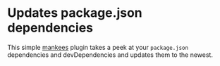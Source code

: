 # Updates package.json dependencies

This simple [mankees](https://github.com/bebraw/mankees) plugin takes a peek at your `package.json` dependencies and devDependencies and updates them to the newest.
